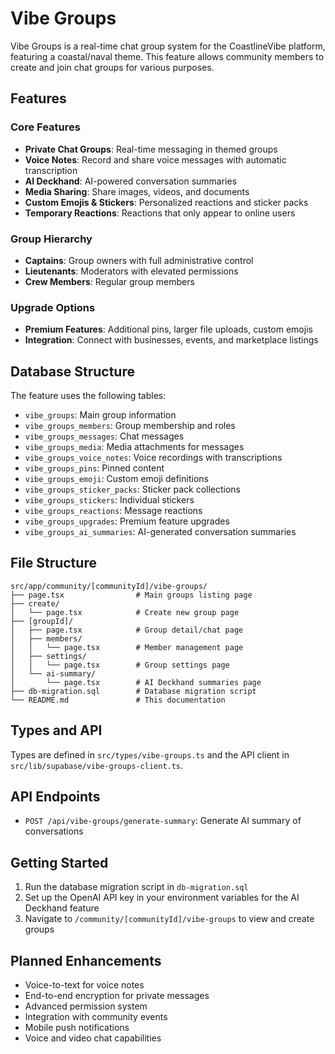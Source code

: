 # Vibe Groups

Vibe Groups is a real-time chat group system for the CoastlineVibe platform, featuring a coastal/naval theme. This feature allows community members to create and join chat groups for various purposes.

## Features

### Core Features
- **Private Chat Groups**: Real-time messaging in themed groups
- **Voice Notes**: Record and share voice messages with automatic transcription
- **AI Deckhand**: AI-powered conversation summaries
- **Media Sharing**: Share images, videos, and documents
- **Custom Emojis & Stickers**: Personalized reactions and sticker packs
- **Temporary Reactions**: Reactions that only appear to online users

### Group Hierarchy
- **Captains**: Group owners with full administrative control
- **Lieutenants**: Moderators with elevated permissions
- **Crew Members**: Regular group members

### Upgrade Options
- **Premium Features**: Additional pins, larger file uploads, custom emojis
- **Integration**: Connect with businesses, events, and marketplace listings

## Database Structure

The feature uses the following tables:
- `vibe_groups`: Main group information
- `vibe_groups_members`: Group membership and roles
- `vibe_groups_messages`: Chat messages
- `vibe_groups_media`: Media attachments for messages
- `vibe_groups_voice_notes`: Voice recordings with transcriptions
- `vibe_groups_pins`: Pinned content
- `vibe_groups_emoji`: Custom emoji definitions
- `vibe_groups_sticker_packs`: Sticker pack collections
- `vibe_groups_stickers`: Individual stickers
- `vibe_groups_reactions`: Message reactions
- `vibe_groups_upgrades`: Premium feature upgrades
- `vibe_groups_ai_summaries`: AI-generated conversation summaries

## File Structure

```
src/app/community/[communityId]/vibe-groups/
├── page.tsx                # Main groups listing page
├── create/
│   └── page.tsx            # Create new group page
├── [groupId]/
│   ├── page.tsx            # Group detail/chat page
│   ├── members/
│   │   └── page.tsx        # Member management page
│   ├── settings/
│   │   └── page.tsx        # Group settings page
│   └── ai-summary/
│       └── page.tsx        # AI Deckhand summaries page
├── db-migration.sql        # Database migration script
└── README.md               # This documentation
```

## Types and API

Types are defined in `src/types/vibe-groups.ts` and the API client in `src/lib/supabase/vibe-groups-client.ts`.

## API Endpoints

- `POST /api/vibe-groups/generate-summary`: Generate AI summary of conversations

## Getting Started

1. Run the database migration script in `db-migration.sql`
2. Set up the OpenAI API key in your environment variables for the AI Deckhand feature
3. Navigate to `/community/[communityId]/vibe-groups` to view and create groups

## Planned Enhancements

- Voice-to-text for voice notes
- End-to-end encryption for private messages
- Advanced permission system
- Integration with community events
- Mobile push notifications
- Voice and video chat capabilities 